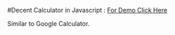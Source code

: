 #Decent  Calculator in Javascript  :  [For Demo Click Here ](http://amitkolambikar.com/calculator)

Similar to Google Calculator.
 